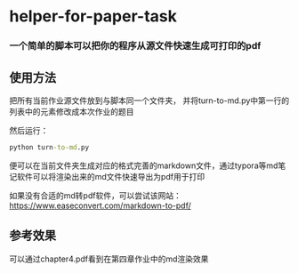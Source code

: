 # helper-for-paper-task
### 一个简单的脚本可以把你的程序从源文件快速生成可打印的pdf
## 使用方法
把所有当前作业源文件放到与脚本同一个文件夹， 并将turn-to-md.py中第一行的列表中的元素修改成本次作业的题目

然后运行：
```cmd
python turn-to-md.py
```
便可以在当前文件夹生成对应的格式完善的markdown文件，通过typora等md笔记软件可以将渲染出来的md文件快速导出为pdf用于打印

如果没有合适的md转pdf软件，可以尝试该网站：https://www.easeconvert.com/markdown-to-pdf/

## 参考效果
可以通过chapter4.pdf看到在第四章作业中的md渲染效果
